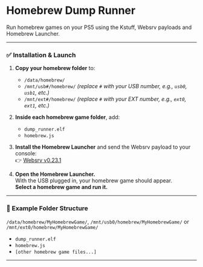 # Homebrew Dump Runner

Run homebrew games on your PS5 using the Kstuff, Websrv payloads and Homebrew Launcher.

---

### ✅ Installation & Launch

1. **Copy your homebrew folder** to:
   - `/data/homebrew/`  
   - `/mnt/usb#/homebrew/` *(replace `#` with your USB number, e.g., `usb0`, `usb1`, etc.)*
   - `/mnt/ext#/homebrew/` *(replace `#` with your EXT number, e.g., `ext0`, `ext1`, etc.)*

2. **Inside each homebrew game folder**, add:
   - `dump_runner.elf`
   - `homebrew.js`

3. **Install the Homebrew Launcher** and send the Websrv payload to your console:  
   👉 [Websrv v0.23.1](https://github.com/ps5-payload-dev/websrv/releases/tag/v0.23.1)

4. **Open the Homebrew Launcher.**  
   With the USB plugged in, your homebrew game should appear.  
   **Select a homebrew game and run it.**

---

### 📌 Example Folder Structure

`/data/homebrew/MyHomebrewGame/`, `/mnt/usb0/homebrew/MyHomebrewGame/` or `/mnt/ext0/homebrew/MyHomebrewGame/`
   - `dump_runner.elf`
   - `homebrew.js`
   - `[other homebrew game files...]`

---
